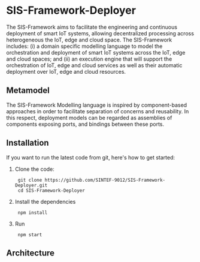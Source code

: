 # SIS-Framework-Deployer
The SIS-Framework aims to facilitate the engineering and continuous deployment of smart IoT systems, allowing decentralized processing across heterogeneous the IoT, edge and cloud space. The SIS-Framework includes: (i) a domain specific modelling language to model the orchestration and deployment of smart IoT systems across the IoT, edge and cloud spaces; and (ii) an execution engine that will support the orchestration of IoT, edge and cloud services as well as their automatic deployment over IoT, edge and cloud resources.

## Metamodel
The SIS-Framework Modelling language is inspired by component-based approaches in order to facilitate separation of concerns and reusability. In this respect, deployment models can be regarded as assemblies of components exposing ports, and bindings between these ports.



## Installation
If you want to run the latest code from git, here's how to get started:

1. Clone the code:

        git clone https://github.com/SINTEF-9012/SIS-Framework-Deployer.git
        cd SIS-Framework-Deployer

2. Install the dependencies

        npm install

4. Run

        npm start

## Architecture
